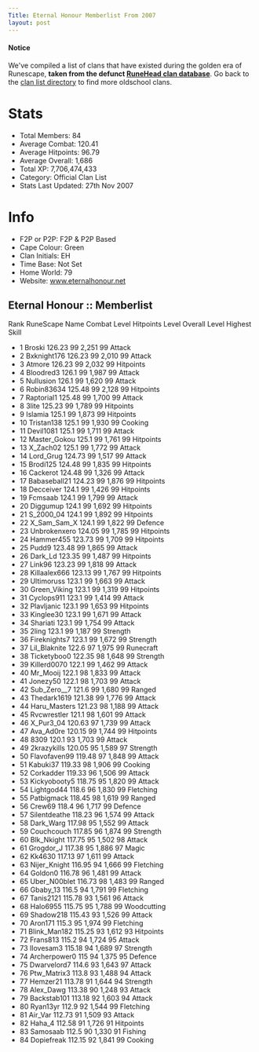 ```yaml
---
Title: Eternal Honour Memberlist From 2007
layout: post
---
```


#### Notice
We've compiled a list of clans that have existed during the golden era of Runescape, **taken from the defunct [RuneHead clan database](https://web.archive.org/web/20070108040636/http://runehead.com/)**. Go back to the [clan list directory](https://www.runescapehall.net/runescapeclans) to find more oldschool clans.

# Stats
- Total Members: 84
- Average Combat: 120.41
- Average Hitpoints: 96.79
- Average Overall: 1,686
- Total XP: 7,706,474,433
- Category: Official Clan List
- Stats Last Updated: 27th Nov 2007

# Info
- F2P or P2P: F2P & P2P Based
- Cape Colour: Green
- Clan Initials: EH
- Time Base: Not Set
- Home World: 79
- Website: www.eternalhonour.net

## Eternal Honour :: Memberlist

Rank 	RuneScape Name 	Combat Level 	Hitpoints Level 	Overall Level 	Highest Skill
- 1 	Broski 	126.23 	99 	2,251 	99 Attack	
- 2 	Bxknight176 	126.23 	99 	2,010 	99 Attack	
- 3 	Atmore 	126.23 	99 	2,032 	99 Hitpoints	
- 4 	Bloodred3 	126.1 	99 	1,987 	99 Attack	
- 5 	Nullusion 	126.1 	99 	1,620 	99 Attack	
- 6 	Robin83634 	125.48 	99 	2,128 	99 Hitpoints	
- 7 	Raptorial1 	125.48 	99 	1,700 	99 Attack	
- 8 	3lite 	125.23 	99 	1,789 	99 Hitpoints	
- 9 	Islamia 	125.1 	99 	1,873 	99 Hitpoints	
- 10 	Tristan138 	125.1 	99 	1,930 	99 Cooking	
- 11 	Devil1081 	125.1 	99 	1,711 	99 Attack	
- 12 	Master_Gokou 	125.1 	99 	1,761 	99 Hitpoints	
- 13 	X_Zach02 	125.1 	99 	1,772 	99 Attack	
- 14 	Lord_Grug 	124.73 	99 	1,517 	99 Attack	
- 15 	Brodi125 	124.48 	99 	1,835 	99 Hitpoints	
- 16 	Cackerot 	124.48 	99 	1,326 	99 Attack	
- 17 	Babaseball21 	124.23 	99 	1,876 	99 Hitpoints	
- 18 	Decceiver 	124.1 	99 	1,426 	99 Hitpoints	
- 19 	Fcmsaab 	124.1 	99 	1,799 	99 Attack	
- 20 	Diggumup 	124.1 	99 	1,692 	99 Hitpoints	
- 21 	S_2000_04 	124.1 	99 	1,892 	99 Hitpoints	
- 22 	X_Sam_Sam_X 	124.1 	99 	1,822 	99 Defence	
- 23 	Unbrokenxero 	124.05 	99 	1,785 	99 Hitpoints	
- 24 	Hammer455 	123.73 	99 	1,709 	99 Hitpoints	
- 25 	Pudd9 	123.48 	99 	1,865 	99 Attack	
- 26 	Dark_Ld 	123.35 	99 	1,487 	99 Hitpoints	
- 27 	Link96 	123.23 	99 	1,818 	99 Attack	
- 28 	Killaalex666 	123.13 	99 	1,767 	99 Hitpoints	
- 29 	Ultimoruss 	123.1 	99 	1,663 	99 Attack	
- 30 	Green_Viking 	123.1 	99 	1,319 	99 Hitpoints	
- 31 	Cyclops911 	123.1 	99 	1,414 	99 Attack	
- 32 	Plavljanic 	123.1 	99 	1,653 	99 Hitpoints	
- 33 	Kinglee30 	123.1 	99 	1,671 	99 Attack	
- 34 	Shariati 	123.1 	99 	1,754 	99 Attack	
- 35 	2ling 	123.1 	99 	1,187 	99 Strength	
- 36 	Fireknights7 	123.1 	99 	1,672 	99 Strength	
- 37 	Lil_Blaknite 	122.6 	97 	1,975 	99 Runecraft	
- 38 	Ticketyboo0 	122.35 	98 	1,648 	99 Strength	
- 39 	Killerd0070 	122.1 	99 	1,462 	99 Attack	
- 40 	Mr_Mooij 	122.1 	98 	1,833 	99 Attack	
- 41 	Jonezy50 	122.1 	98 	1,703 	99 Attack	
- 42 	Sub_Zero__7 	121.6 	99 	1,680 	99 Ranged	
- 43 	Thedark1619 	121.38 	99 	1,776 	99 Attack	
- 44 	Haru_Masters 	121.23 	98 	1,188 	99 Attack	
- 45 	Rvcwrestler 	121.1 	98 	1,601 	99 Attack	
- 46 	X_Pur3_04 	120.63 	97 	1,739 	99 Attack	
- 47 	Ava_Ad0re 	120.15 	99 	1,744 	99 Hitpoints	
- 48 	8309 	120.1 	93 	1,703 	99 Attack	
- 49 	2krazykills 	120.05 	95 	1,589 	97 Strength	
- 50 	Flavofaven99 	119.48 	97 	1,848 	99 Attack	
- 51 	Kabuki37 	119.33 	98 	1,906 	99 Cooking	
- 52 	Corkadder 	119.33 	96 	1,506 	99 Attack	
- 53 	Kickyobooty5 	118.75 	95 	1,820 	99 Attack	
- 54 	Lightgod44 	118.6 	96 	1,830 	99 Fletching	
- 55 	Patbigmack 	118.45 	98 	1,619 	99 Ranged	
- 56 	Crew69 	118.4 	96 	1,717 	99 Defence	
- 57 	Silentdeathe 	118.23 	96 	1,574 	99 Attack	
- 58 	Dark_Warg 	117.98 	95 	1,552 	99 Attack	
- 59 	Couchcouch 	117.85 	96 	1,874 	99 Strength	
- 60 	Blk_Nkight 	117.75 	95 	1,502 	98 Attack	
- 61 	Grogdor_J 	117.38 	95 	1,886 	97 Magic	
- 62 	Kk4630 	117.13 	97 	1,611 	99 Attack	
- 63 	Nijer_Knight 	116.95 	94 	1,666 	99 Fletching	
- 64 	Goldon0 	116.78 	96 	1,481 	99 Attack	
- 65 	Uber_N00blet 	116.73 	98 	1,483 	99 Ranged	
- 66 	Gbaby_13 	116.5 	94 	1,791 	99 Fletching	
- 67 	Tanis2121 	115.78 	93 	1,561 	96 Attack	
- 68 	Halo6955 	115.75 	95 	1,788 	99 Woodcutting	
- 69 	Shadow218 	115.43 	93 	1,526 	99 Attack	
- 70 	Aron171 	115.3 	95 	1,974 	99 Fletching	
- 71 	Blink_Man182 	115.25 	93 	1,612 	93 Hitpoints	
- 72 	Frans813 	115.2 	94 	1,724 	95 Attack	
- 73 	Ilovesam3 	115.18 	94 	1,689 	97 Strength	
- 74 	Archerpower0 	115 	94 	1,375 	95 Defence	
- 75 	Dwarvelord7 	114.6 	93 	1,643 	97 Attack	
- 76 	Ptw_Matrix3 	113.8 	93 	1,488 	94 Attack	
- 77 	Hemzer21 	113.78 	91 	1,644 	94 Strength	
- 78 	Alex_Dawg 	113.38 	90 	1,248 	93 Attack	
- 79 	Backstab101 	113.18 	92 	1,603 	94 Attack	
- 80 	Ryan13yr 	112.9 	92 	1,544 	99 Fletching	
- 81 	Air_Var 	112.73 	91 	1,509 	93 Attack	
- 82 	Haha_4 	112.58 	91 	1,726 	91 Hitpoints	
- 83 	Samosaab 	112.5 	90 	1,330 	91 Fishing	
- 84 	Dopiefreak 	112.15 	92 	1,841 	99 Cooking
